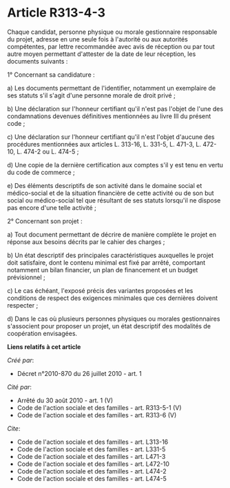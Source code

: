 # Article R313-4-3

Chaque candidat, personne physique ou morale gestionnaire responsable du projet, adresse en une seule fois à l'autorité ou
aux autorités compétentes, par lettre recommandée avec avis de réception ou par tout autre moyen permettant d'attester de la
date de leur réception, les documents suivants : 

1° Concernant sa candidature : 

a) Les documents permettant de l'identifier, notamment un exemplaire de ses statuts s'il s'agit d'une personne morale de
droit privé ; 

b) Une déclaration sur l'honneur certifiant qu'il n'est pas l'objet de l'une des condamnations devenues définitives
mentionnées au livre III du présent code ; 

c) Une déclaration sur l'honneur certifiant qu'il n'est l'objet d'aucune des procédures mentionnées aux articles L. 313-16,
L. 331-5, L. 471-3, L. 472-10, L. 474-2 ou L. 474-5 ; 

d) Une copie de la dernière certification aux comptes s'il y est tenu en vertu du code de commerce ; 

e) Des éléments descriptifs de son activité dans le domaine social et médico-social et de la situation financière de cette
activité ou de son but social ou médico-social tel que résultant de ses statuts lorsqu'il ne dispose pas encore d'une telle
activité ; 

2° Concernant son projet : 

a) Tout document permettant de décrire de manière complète le projet en réponse aux besoins décrits par le cahier des
charges ; 

b) Un état descriptif des principales caractéristiques auxquelles le projet doit satisfaire, dont le contenu minimal est fixé
par arrêté, comportant notamment un bilan financier, un plan de financement et un budget prévisionnel ; 

c) Le cas échéant, l'exposé précis des variantes proposées et les conditions de respect des exigences minimales que ces
dernières doivent respecter ; 

d) Dans le cas où plusieurs personnes physiques ou morales gestionnaires s'associent pour proposer un projet, un état
descriptif des modalités de coopération envisagées.

**Liens relatifs à cet article**

_Créé par_:

  - Décret n°2010-870 du 26 juillet 2010 - art. 1

_Cité par_:

  - Arrêté du 30 août 2010 - art. 1 (V)
  - Code de l'action sociale et des familles - art. R313-5-1 (V)
  - Code de l'action sociale et des familles - art. R313-6 (V)

_Cite_:

  - Code de l'action sociale et des familles - art. L313-16
  - Code de l'action sociale et des familles - art. L331-5
  - Code de l'action sociale et des familles - art. L471-3
  - Code de l'action sociale et des familles - art. L472-10
  - Code de l'action sociale et des familles - art. L474-2
  - Code de l'action sociale et des familles - art. L474-5
